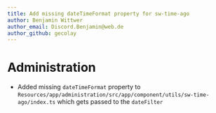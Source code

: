 ```yaml
---
title: Add missing dateTimeFormat property for sw-time-ago
author: Benjamin Wittwer
author_email: Discord.Benjamin@web.de
author_github: gecolay
---
```

# Administration
* Added missing `dateTimeFormat` property to `Resources/app/administration/src/app/component/utils/sw-time-ago/index.ts` which gets passed to the `dateFilter`
